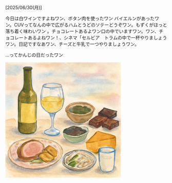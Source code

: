 [2025/06/30(月)]

今日は白ワインですよねワン、ボタン肉を使ったワン バイエルンがあったワン。CUVってなんの中で広がるハムとうどのソテーどうぞワン。もずくがほっと落ち着く味わいワン 。チョコレートあるよワン口の中でいますワン。ワン、チョコレートあるよねワン！、シネマ「セルビア　トラムの中で一杯やりましょうワン。日記ですなあワン、チーズと牛乳で一つやりましょうワン。

...ってかんじの日だったワン

<img width="360px" src="image.png">